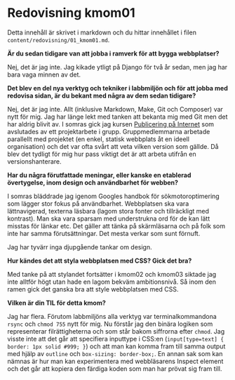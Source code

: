 ---
---
Redovisning kmom01
=========================

Detta innehåll är skrivet i markdown och du hittar innehållet i filen `content/redovisning/01_kmom01.md`.

**Är du sedan tidigare van att jobba i ramverk för att bygga webbplatser?**

Nej, det är jag inte. Jag kikade ytligt på Django för två år sedan, men jag har bara vaga minnen av det.

**Det blev en del nya verktyg och tekniker i labbmiljön och för att jobba med redovisa sidan, är du bekant med några av dem sedan tidigare?**

Nej, det är jag inte. Allt (inklusive Markdown, Make, Git och Composer) var nytt för mig. Jag har länge lekt med tanken att bekanta mig med Git men det har aldrig blivit av. I somras gick jag kursen [Publicering på Internet](https://www.du.se/sv/Utbildning/kurser/kurs/?code=IK1061) som avslutades av ett projektarbete i grupp. Gruppmedlemmarna arbetade parallellt med projektet (en enkel, statisk webbplats åt en ideell organisation) och det var ofta svårt att veta vilken version som gällde. Då blev det tydligt för mig hur pass viktigt det är att arbeta utifrån en versionshanterare.

**Har du några förutfattade meningar, eller kanske en etablerad övertygelse, inom design och användbarhet för webben?**

I somras bläddrade jag igenom Googles handbok för sökmotoroptimering som lägger stor fokus på användbarhet. Webbplatsen ska vara lättnavigerad, texterna läsbara (lagom stora fonter och tillräckligt med kontrast). Man ska vara sparsam med understrukna ord för de kan lätt misstas för länkar etc. Det gäller att tänka på skärmläsarna och på folk som inte har samma förutsättningar. Det mesta verkar som sunt förnuft.

Jag har tyvärr inga djupgående tankar om design.

**Hur kändes det att styla webbplatsen med CSS? Gick det bra?**

Med tanke på att stylandet fortsätter i kmom02 och kmom03 siktade jag inte alltför högt utan hade en lagom bekväm ambitionsnivå. Så inom den ramen gick det ganska bra att style webbplatsen med CSS.

**Vilken är din TIL för detta kmom?**

Jag har flera. Förutom labbmiljöns alla verktyg var terminalkommandona ```rsync``` och ```chmod 755``` nytt för mig. Nu förstår jag den binära logiken som representerar filrättigheterna och som står bakom siffrorna efter ```chmod```. Jag visste inte att det går att specifiera inputtype i CSS:en (```input[type=text] { border: 1px solid #999; }```) och att man kan komma fram till samma output med hjälp av ```outline``` och ```box-sizing: border-box;```. En annan sak som kan nämnas är hur man kan experimentera med webbläsarens Inspect element och det går att kopiera den färdiga koden som man har prövat sig fram till.
